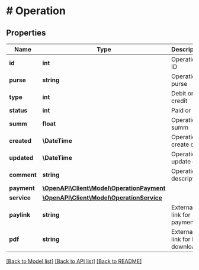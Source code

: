 # # Operation

## Properties

Name | Type | Description | Notes
------------ | ------------- | ------------- | -------------
**id** | **int** | Operation ID | [optional]
**purse** | **string** | Operation purse | [optional]
**type** | **int** | Debit or credit | [optional]
**status** | **int** | Paid or not | [optional]
**summ** | **float** | Operation summ | [optional]
**created** | **\DateTime** | Operation create date | [optional]
**updated** | **\DateTime** | Operation update date | [optional]
**comment** | **string** | Operation description | [optional]
**payment** | [**\OpenAPI\Client\Model\OperationPayment**](OperationPayment.md) |  | [optional]
**service** | [**\OpenAPI\Client\Model\OperationService**](OperationService.md) |  | [optional]
**paylink** | **string** | External link for payment | [optional]
**pdf** | **string** | External link for PDF download | [optional]

[[Back to Model list]](../../README.md#models) [[Back to API list]](../../README.md#endpoints) [[Back to README]](../../README.md)
